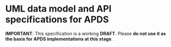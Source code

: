 # UML data model and API specifications for APDS

**IMPORTANT**: This specification is a working **DRAFT**. Please **do not use it as the basis for APDS implementations at this stage**.
